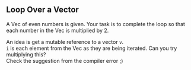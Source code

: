 ## Loop Over a Vector

A Vec of even numbers is given. Your task is to complete the loop so that each number in the Vec is multiplied by 2.

<div class="hint">An idea is get a mutable reference to a vector <code>v</code>.</div></li>


<div class="hint"> <code>i</code> is each element from the Vec as they are being iterated.
  Can you try multiplying this?</div></li>

<div class="hint">Check the suggestion from the compiler error ;)</div></li>
